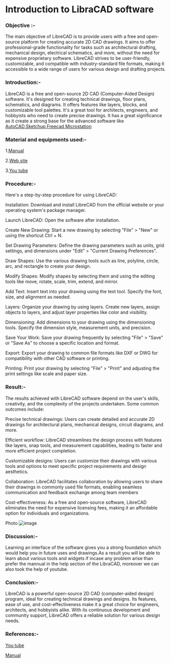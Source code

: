 # Introduction to LibraCAD software 
### Objective :- 
The main objective of LibreCAD is to provide users with a free and open-source platform for creating accurate 2D CAD drawings. It aims to offer professional-grade functionality for tasks such as architectural drafting, mechanical design, electrical schematics, and more, without the need for expensive proprietary software. LibreCAD strives to be user-friendly, customizable, and compatible with industry-standard file formats, making it accessible to a wide range of users for various design and drafting projects.
### Introduction:-
LibreCAD is a free and open-source 2D CAD (Computer-Aided Design) software. It's designed for creating technical drawings, floor plans, schematics, and diagrams. It offers features like layers, blocks, and customizable tool palettes. It's a great tool for architects, engineers, and hobbyists who need to create precise drawings. It has a great significance as it create a strong base for the advanced software like [AutoCAD](https://en.wikipedia.org/wiki/AutoCAD),[Sketchup](https://en.wikipedia.org/wiki/SketchUp),[Freecad](https://en.wikipedia.org/wiki/FreeCAD),[Microstation](https://en.wikipedia.org/wiki/Microstation)
### Material and equipments used:-
1.[Manual](https://docs.librecad.org/en/latest/)

2.[Web site](https://wiki.librecad.org/index.php/User_Interface)

3.[You tube](https://www.youtube.com/watch?v=COglpXQdnys)
### Procedure:-
Here's a step-by-step procedure for using LibreCAD:

Installation: Download and install LibreCAD from the official website or your operating system's package manager.

Launch LibreCAD: Open the software after installation.

Create New Drawing: Start a new drawing by selecting "File" > "New" or using the shortcut Ctrl + N.

Set Drawing Parameters: Define the drawing parameters such as units, grid settings, and dimensions under "Edit" > "Current Drawing Preferences".

Draw Shapes: Use the various drawing tools such as line, polyline, circle, arc, and rectangle to create your design.

Modify Shapes: Modify shapes by selecting them and using the editing tools like move, rotate, scale, trim, extend, and mirror.

Add Text: Insert text into your drawing using the text tool. Specify the font, size, and alignment as needed.

Layers: Organize your drawing by using layers. Create new layers, assign objects to layers, and adjust layer properties like color and visibility.

Dimensioning: Add dimensions to your drawing using the dimensioning tools. Specify the dimension style, measurement units, and precision.

Save Your Work: Save your drawing frequently by selecting "File" > "Save" or "Save As" to choose a specific location and format.

Export: Export your drawing to common file formats like DXF or DWG for compatibility with other CAD software or printing.

Printing: Print your drawing by selecting "File" > "Print" and adjusting the print settings like scale and paper size.
 ### Result:-
 The results achieved with LibreCAD software depend on the user's skills, creativity, and the complexity of the projects undertaken. Some common outcomes include:
 
 Precise technical drawings: Users can create detailed and accurate 2D drawings for architectural plans, mechanical designs, circuit diagrams, and more.
 
Efficient workflow: LibreCAD streamlines the design process with features like layers, snap tools, and measurement capabilities, leading to faster and more efficient project completion.

Customizable designs: Users can customize their drawings with various tools and options to meet specific project requirements and design aesthetics.

Collaboration: LibreCAD facilitates collaboration by allowing users to share their drawings in commonly used file formats, enabling seamless communication and feedback exchange among team members

Cost-effectiveness: As a free and open-source software, LibreCAD eliminates the need for expensive licensing fees, making it an affordable option for individuals and organizations.

Photo
![image](https://github.com/Pardeepy123/Lab-Work/assets/157482374/01c34a97-e799-4cc6-a77e-75b4f55811ca)

 
### Discussion:-
Learning an interface of the software gives you a strong foundation which would help you in future uses and drawings.As a result you will be able to learn about various tools and widgets if incase any problem arise than prefer the mannual in the help section of the LibraCAD, moreover we can also took the help of youtube.

### Conclusion:-
LibreCAD is a powerful open-source 2D CAD (computer-aided design) program, ideal for creating technical drawings and designs. Its features, ease of use, and cost-effectiveness make it a great choice for engineers, architects, and hobbyists alike. With its continuous development and community support, LibreCAD offers a reliable solution for various design needs.

### References:-
[You tube](https://youtu.be/_1nUh4qVAH4?si=OfQRCyI20DtVIyM1)

[Manual](https://docs.librecad.org/en/latest/)
